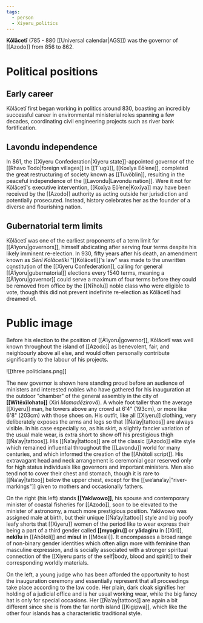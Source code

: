 ```yaml
---
tags:
  - person
  - Xiyeru_politics
---
```


**Kōlăcetĭ** (785 - 880 [[Universal calendar|AGS]]) was the governor of [[Azodo]] from 856 to 862.
# Political positions
## Early career
Kōlăcetĭ first began working in politics around 830, boasting an incredibly successful career in environmental ministerial roles spanning a few decades, coordinating civil engineering projects such as river bank fortification. 
## Lavondu independence
In 861, the [[Xiyeru Confederation|Xiyeru state]]-appointed governor of the [[Rhavo Todo|foreign villages]] in [[T'ugü]], [[Koxĭya Eōʼene]], completed the great restructuring of society known as [[Tuvöblin]], resulting in the peaceful independence of the [[Lavondu|Lavondu nation]]. Were it not for Kōlăcetĭ's executive intervention, [[Koxĭya Eōʼene|Koxĭya]] may have been received by the [[Azodo]] authority as acting outside her jurisdiction and potentially prosecuted. Instead, history celebrates her as the founder of a diverse and flourishing nation.
## Gubernatorial term limits
Kōlăcetĭ was one of the earliest proponents of a term limit for [[Āʼiyoru|governors]], himself abdicating after serving four terms despite his likely imminent re-election. In 930, fifty years after his death, an amendment known as *Sēnĭ Kōlăcetĭkī* "[[Kōlăcetĭ]]'s law" was made to the unwritten constitution of the [[Xiyeru Confederation]], calling for general [[Āʼiyoru|gubernatorial]] elections every 1540 terms, meaning a [[Āʼiyoru|governor]] could serve a maximum of four terms before they could be removed from office by the [[Nīholu]] noble class who were eligible to vote, though this did not prevent indefinite re-election as Kōlăcetĭ had dreamed of.
# Public image
Before his election to the position of [[Āʼiyoru|governor]], Kōlăcetĭ was well known throughout the island of [[Azodo]] as benevolent, fair, and neighbourly above all else, and would often personally contribute significantly to the labour of his projects.

![[three politicians.png]]

The new governor is shown here standing proud before an audience of ministers and interested nobles who have gathered for his inauguration at the outdoor "chamber" of the general assembly in the city of **[[Wītēxĭlohato]]** (Xiri *Mamadēzirovā*). A whole foot taller than the average [[Xiyeru]] man, he towers above any crowd at 6'4" (193cm), or more like 6'8" (203cm) with those shoes on. His outfit, like all [[Xiyeru]] clothing, very deliberately exposes the arms and legs so that [[Ńaʼay|tattoos]] are always visible. In his case especially so, as his skirt, a slightly fancier variation of the usual male wear, is extra short to show off his prestigious thigh [[Ńaʼay|tattoos]]. His [[Ńaʼay|tattoos]] are of the classic [[Azodo]] elite style which remained influential throughout the [[Lavondu]] world for many centuries, and which informed the creation of the [[Ahōtoli script]]. His extravagant head and neck arrangement is ceremonial gear reserved only for high status individuals like governors and important ministers. Men also tend not to cover their chest and stomach, though it is rare to [[Ńaʼay|tattoo]] below the upper chest, except for the [[weʼańaʼay|"river-markings"]] given to mothers and occasionally fathers.

On the right (his left) stands **[[Yakĭwowo]]**, his spouse and contemporary minister of coastal fisheries for [[Azodo]], soon to be elevated to the minister of astronomy, a much more prestigious position. Yakĭwowo was assigned male at birth, but their unique [[Ńaʼay|tattoo]] style and big poofy leafy shorts that [[Xiyeru]] women of the period like to wear express their being a part of a third gender called **[[myogiru]]** or **yādagiru** in [[Xiri]], **nekĭlu** in [[Ahōtoli]] and **mísul** in [[Möxali]]. It encompasses a broad range of non-binary gender identities which often align more with feminine than masculine expression, and is socially associated with a stronger spiritual connection of the [[Xiyeru parts of the self|body, blood and spirit]] to their corresponding worldly materials.

On the left, a young judge who has been afforded the opportunity to host the inauguration ceremony and essentially represent that all proceedings take place according to the law code. Her plain, dark cloak signifies her holding of a judicial office and is her usual working wear, while the big fancy hat is only for special occasions. Her [[Ńaʼay|tattoos]] are again a bit different since she is from the far north island [[Kigipwa]], which like the other four islands has a characteristic traditional style.